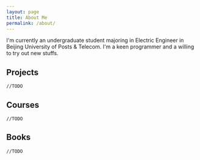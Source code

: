 ```yaml
---
layout: page 
title: About Me
permalink: /about/
---
```


I'm currently an undergraduate student majoring in Electric Engineer in Beijing University of Posts & Telecom. I'm a keen programmer and a willing to try out new stuffs.

## Projects

`//TODO`

## Courses

`//TODO`

## Books

`//TODO`
